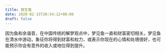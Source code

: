 ```yaml
---
title: 放生鱼
date: 2020-02-15T20:54:12+08:00
draft: false
---
```


因为鱼和余谐音，在中国传统的解梦观点中，梦见鱼一直和财富密切相关。梦见鱼在清水中游动，象征你将得到财富和权力，或表示你现在的心情和处境很好，也可能预示你会有意外的收入或地位得到提升。